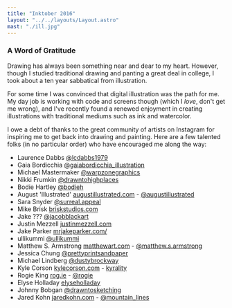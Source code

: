 ```yaml
---
title: "Inktober 2016"
layout: "../../layouts/Layout.astro" 
mast: "./ill.jpg"
---
```


### A Word of Gratitude

Drawing has always been something near and dear to my heart. However, though I studied traditional drawing and panting a great deal in college, I took about a ten year sabbatical from illustration. 

For some time I was convinced that digital illustration was the path for me. My day job is working with code and screens though (which I _love_, don't get me wrong), and I've recently found a renewed enjoyment in creating illustrations with traditional mediums such as ink and watercolor. 

I owe a debt of thanks to the great community of artists on Instagram for inspiring me to get back into drawing and painting. Here are a few talented folks (in no particular order) who have encouraged me along the way:

- Laurence Dabbs [@lcdabbs1979](https://www.instagram.com/lcdabbs1979/)
- Gaia Bordicchia [@gaiabordicchia_illustration](https://www.instagram.com/gaiabordicchia_illustration/)
- Michael Mastermaker [@warpzonegraphics](https://www.instagram.com/warpzonegraphics/)
- Nikki Frumkin [@drawntohighplaces](https://www.instagram.com/drawntohighplaces/)
- Bodie Hartley [@bodieh](https://www.instagram.com/bodieh/)
- August 'Illustrated' [augustillustrated.com](http://www.augustillustrated.com/) - [@augustillustrated](https://www.instagram.com/augustillustrated/)
- Sara Snyder [@surreal.appeal](https://www.instagram.com/surreal.appeal/)
- Mike Brisk [briskstudios.com](http://www.briskstudios.com/)
- Jake ??? [@jacobblackart](https://www.instagram.com/jacobblackart/)
- Justin Mezzell [justinmezzell.com](http://justinmezzell.com/)
- Jake Parker [mrjakeparker.com/](http://mrjakeparker.com/)
- ullikummi [@ullikummi](https://www.instagram.com/ullikummi/)
- Matthew S. Armstrong [matthewart.com](http://www.matthewart.com/) - [@matthew.s.armstrong](https://www.instagram.com/matthew.s.armstrong/)
- Jessica Chung [@prettyprintsandpaper](https://www.instagram.com/prettyprintsandpaper/)
- Michael Lindberg [@dustybrockway](https://www.instagram.com/dustybrockway/)
- Kyle Corson [kylecorson.com](http://kylecorson.com/) - [kyrality](https://www.instagram.com/kyrality/)
- Rogie King [rog.ie](http://rog.ie) - [@rogie](https://www.instagram.com/rogie/)
- Elyse Holladay [elyseholladay](https://www.instagram.com/elyseholladay/)
- Johnny Bobgan [@drawntosketching](https://www.instagram.com/drawntosketching/)
- Jared Kohn [jaredkohn.com](http://jaredkohn.com) - [@mountain_lines](https://www.instagram.com/mountain_lines/)
